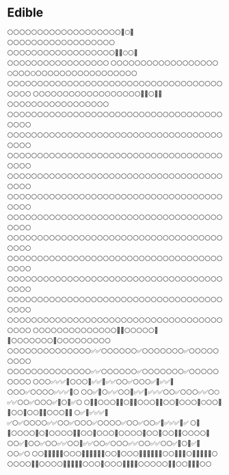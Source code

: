 # Edible
⚪⚪⚪⚪⚪⚪⚪⚪⚪⚪⚪⚪⚪⚪⚪⚪⚪⚪⚪🍐🌕🍐⚪⚪⚪⚪⚪⚪⚪⚪⚪⚪⚪⚪⚪⚪⚪⚪⚪⚪
⚪⚪⚪⚪⚪⚪⚪⚪⚪⚪⚪⚪⚪⚪⚪⚪⚪⚪🌚🍐🌕⚪🍐⚪⚪⚪⚪⚪⚪⚪⚪⚪⚪⚪⚪⚪⚪⚪⚪⚪
⚪⚪⚪⚪⚪⚪⚪⚪⚪⚪⚪⚪⚪⚪⚪⚪⚪⚪🌕⚪⚪⚪🌕⚪⚪⚪⚪⚪⚪⚪⚪⚪⚪⚪⚪⚪⚪⚪⚪⚪
⚪⚪⚪⚪⚪⚪⚪⚪⚪⚪⚪⚪⚪⚪⚪⚪⚪⚪⚪⚪⚪⚪⚪⚪⚪⚪⚪⚪⚪⚪⚪⚪⚪⚪⚪⚪⚪⚪⚪⚪
⚪⚪⚪⚪⚪⚪⚪⚪⚪⚪⚪⚪⚪⚪⚪⚪⚪⚪🌚🍐⚪🌚🌚⚪⚪⚪⚪⚪⚪⚪⚪⚪⚪⚪⚪⚪⚪⚪⚪⚪
⚪⚪⚪⚪⚪⚪⚪⚪⚪⚪⚪⚪⚪⚪⚪⚪⚪⚪⚪⚪⚪⚪⚪⚪⚪⚪⚪⚪⚪⚪⚪⚪⚪⚪⚪⚪⚪⚪⚪⚪
⚪⚪⚪⚪⚪⚪⚪⚪⚪⚪⚪⚪⚪⚪⚪⚪⚪⚪⚪⚪⚪⚪⚪⚪⚪⚪⚪⚪⚪⚪⚪⚪⚪⚪⚪⚪⚪⚪⚪⚪
⚪⚪⚪⚪⚪⚪⚪⚪⚪⚪⚪⚪⚪⚪⚪⚪⚪⚪⚪⚪⚪⚪⚪⚪⚪⚪⚪⚪⚪⚪⚪⚪⚪⚪⚪⚪⚪⚪⚪⚪
⚪⚪⚪⚪⚪⚪⚪⚪⚪⚪⚪⚪⚪⚪⚪⚪⚪⚪⚪⚪⚪⚪⚪⚪⚪⚪⚪⚪⚪⚪⚪⚪⚪⚪⚪⚪⚪⚪⚪⚪
⚪⚪⚪⚪⚪⚪⚪⚪⚪⚪⚪⚪⚪⚪⚪⚪⚪⚪⚪⚪⚪⚪⚪⚪⚪⚪⚪⚪⚪⚪⚪⚪⚪⚪⚪⚪⚪⚪⚪⚪
⚪⚪⚪⚪⚪⚪⚪⚪⚪⚪⚪⚪⚪⚪⚪⚪⚪⚪⚪⚪⚪⚪⚪⚪⚪⚪⚪⚪⚪⚪⚪⚪⚪⚪⚪⚪⚪⚪⚪⚪
⚪⚪⚪⚪⚪⚪⚪⚪⚪⚪⚪⚪⚪⚪⚪⚪⚪⚪⚪⚪⚪⚪⚪⚪⚪⚪⚪⚪⚪⚪⚪⚪⚪⚪⚪⚪⚪⚪⚪⚪
⚪⚪⚪⚪⚪⚪⚪⚪⚪⚪⚪⚪⚪⚪⚪⚪⚪⚪⚪⚪⚪⚪⚪⚪⚪⚪⚪⚪⚪⚪⚪⚪⚪⚪⚪⚪⚪⚪⚪⚪
⚪⚪⚪⚪⚪⚪⚪⚪⚪⚪⚪⚪⚪⚪⚪⚪⚪⚪⚪⚪⚪⚪⚪⚪⚪⚪⚪⚪⚪⚪⚪⚪⚪⚪⚪⚪⚪⚪⚪⚪
⚪⚪⚪⚪⚪⚪⚪⚪⚪⚪⚪⚪⚪⚪⚪⚪⚪⚪⚪⚪⚪⚪⚪⚪⚪⚪⚪⚪⚪⚪⚪⚪⚪⚪⚪⚪⚪⚪⚪⚪
⚪⚪⚪⚪⚪⚪⚪⚪⚪⚪⚪⚪⚪⚪⚪⚪⚪⚪⚪⚪⚪⚪⚪⚪⚪⚪⚪⚪⚪⚪⚪⚪⚪⚪⚪⚪⚪⚪⚪⚪
⚪⚪⚪⚪⚪⚪⚪⚪⚪⚪⚪⚪⚪⚪🌳🌚⚪⚪⚪⚪⚪🌚✅⚪⚪⚪⚪⚪⚪⚪✅⚪⚪⚪⚪⚪⚪⚪⚪⚪
⚪⚪⚪⚪⚪⚪⚪⚪⚪⚪⚪⚪⚪⚪✅✅⚪⚪⚪⚪⚪⚪✅⚪⚪⚪⚪⚪⚪⚪✅⚪⚪⚪⚪⚪⚪⚪⚪⚪
⚪⚪⚪⚪⚪⚪⚪⚪⚪⚪⚪⚪⚪⚪✅✅⚪⚪⚪⚪⚪⚪✅⚪⚪⚪⚪⚪⚪⚪✅⚪⚪⚪⚪⚪⚪⚪⚪⚪
⚪⚪⚪✅✅✅🌚⚪⚪⚪🌳✅✅🌚✅✅⚪⚪✅⚪⚪⚪✅🌚✅✅🌳⚪⚪⚪✅⚪⚪⚪⚪✅✅✅🌚⚪
⚪⚪✅💚⚪✅✅⚪⚪🍐✅✅🍐✅✅✅⚪⚪✅⚪⚪⚪✅✅⚪🌕✅✅⚪⚪✅⚪⚪⚪✅💚⚪🍐✅⚪
⚪🍐🍐⚪⚪⚪✅✅⚪✅🍐⚪⚪⚪✅✅⚪⚪✅⚪⚪⚪✅🌕⚪⚪🍐✅⚪⚪✅⚪⚪✅✅⚪⚪⚪🍐🍐
⚪✅🍐✅✅✅🍐✅⚪✅⚪⚪⚪⚪✅✅⚪⚪✅⚪⚪⚪✅⚪⚪⚪⚪✅⚪⚪✅⚪⚪✅🍐✅✅✅🍐✅
⚪💚✅⚪⚪⚪⚪💚⚪✅⚪⚪⚪⚪✅✅⚪⚪✅⚪⚪⚪✅⚪⚪⚪⚪✅⚪⚪✅⚪⚪🍐🍐⚪⚪⚪⚪💚
⚪⚪✅🌚⚪⚪✅⚪⚪✅✅⚪⚪🌳✅✅⚪⚪✅⚪⚪⚪✅✅⚪⚪✅✅⚪⚪✅🌳⚪🍐✅🌚⚪⚪✅⚪
⚪⚪🍐✅✅✅🍐⚪⚪⚪✅✅✅✅✅🍐⚪⚪✅⚪⚪⚪✅✅✅✅✅💚⚪⚪💚✅✅⚪🍐✅✅✅🍐⚪
⚪⚪⚪⚪🍐🍐⚪⚪⚪⚪🌚💚🍐🍐🍐⚪⚪⚪✅⚪⚪⚪🍐🍐🍐🍐⚪⚪⚪⚪⚪🍐🍐⚪⚪🍐🍐🍐⚪⚪

